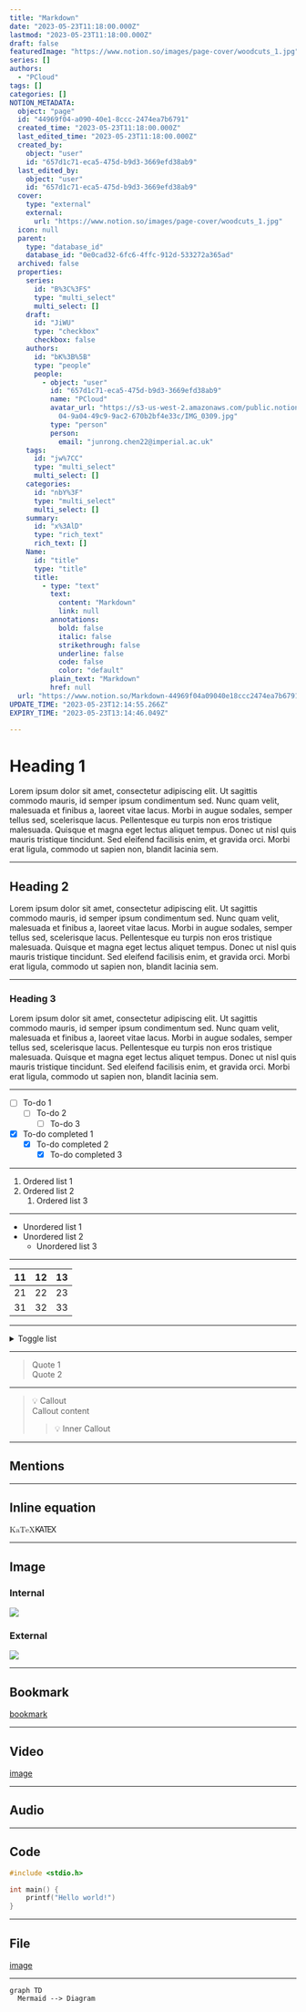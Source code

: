 ```yaml
---
title: "Markdown"
date: "2023-05-23T11:18:00.000Z"
lastmod: "2023-05-23T11:18:00.000Z"
draft: false
featuredImage: "https://www.notion.so/images/page-cover/woodcuts_1.jpg"
series: []
authors:
  - "PCloud"
tags: []
categories: []
NOTION_METADATA:
  object: "page"
  id: "44969f04-a090-40e1-8ccc-2474ea7b6791"
  created_time: "2023-05-23T11:18:00.000Z"
  last_edited_time: "2023-05-23T11:18:00.000Z"
  created_by:
    object: "user"
    id: "657d1c71-eca5-475d-b9d3-3669efd38ab9"
  last_edited_by:
    object: "user"
    id: "657d1c71-eca5-475d-b9d3-3669efd38ab9"
  cover:
    type: "external"
    external:
      url: "https://www.notion.so/images/page-cover/woodcuts_1.jpg"
  icon: null
  parent:
    type: "database_id"
    database_id: "0e0cad32-6fc6-4ffc-912d-533272a365ad"
  archived: false
  properties:
    series:
      id: "B%3C%3FS"
      type: "multi_select"
      multi_select: []
    draft:
      id: "JiWU"
      type: "checkbox"
      checkbox: false
    authors:
      id: "bK%3B%5B"
      type: "people"
      people:
        - object: "user"
          id: "657d1c71-eca5-475d-b9d3-3669efd38ab9"
          name: "PCloud"
          avatar_url: "https://s3-us-west-2.amazonaws.com/public.notion-static.com/1a0f7d\
            04-9a04-49c9-9ac2-670b2bf4e33c/IMG_0309.jpg"
          type: "person"
          person:
            email: "junrong.chen22@imperial.ac.uk"
    tags:
      id: "jw%7CC"
      type: "multi_select"
      multi_select: []
    categories:
      id: "nbY%3F"
      type: "multi_select"
      multi_select: []
    summary:
      id: "x%3AlD"
      type: "rich_text"
      rich_text: []
    Name:
      id: "title"
      type: "title"
      title:
        - type: "text"
          text:
            content: "Markdown"
            link: null
          annotations:
            bold: false
            italic: false
            strikethrough: false
            underline: false
            code: false
            color: "default"
          plain_text: "Markdown"
          href: null
  url: "https://www.notion.so/Markdown-44969f04a09040e18ccc2474ea7b6791"
UPDATE_TIME: "2023-05-23T12:14:55.266Z"
EXPIRY_TIME: "2023-05-23T13:14:46.049Z"

---
```

<link rel="stylesheet" href="https://cdn.jsdelivr.net/npm/katex@0.16.2/dist/katex.min.css" integrity="sha384-bYdxxUwYipFNohQlHt0bjN/LCpueqWz13HufFEV1SUatKs1cm4L6fFgCi1jT643X" crossorigin="anonymous">


# Heading 1


Lorem ipsum dolor sit amet, consectetur adipiscing elit. Ut sagittis commodo mauris, id semper ipsum condimentum sed. Nunc quam velit, malesuada et finibus a, laoreet vitae lacus. Morbi in augue sodales, semper tellus sed, scelerisque lacus. Pellentesque eu turpis non eros tristique malesuada. Quisque et magna eget lectus aliquet tempus. Donec ut nisl quis mauris tristique tincidunt. Sed eleifend facilisis enim, et gravida orci. Morbi erat ligula, commodo ut sapien non, blandit lacinia sem.


---


## Heading 2


Lorem ipsum dolor sit amet, consectetur adipiscing elit. Ut sagittis commodo mauris, id semper ipsum condimentum sed. Nunc quam velit, malesuada et finibus a, laoreet vitae lacus. Morbi in augue sodales, semper tellus sed, scelerisque lacus. Pellentesque eu turpis non eros tristique malesuada. Quisque et magna eget lectus aliquet tempus. Donec ut nisl quis mauris tristique tincidunt. Sed eleifend facilisis enim, et gravida orci. Morbi erat ligula, commodo ut sapien non, blandit lacinia sem.


---


### Heading 3


Lorem ipsum dolor sit amet, consectetur adipiscing elit. Ut sagittis commodo mauris, id semper ipsum condimentum sed. Nunc quam velit, malesuada et finibus a, laoreet vitae lacus. Morbi in augue sodales, semper tellus sed, scelerisque lacus. Pellentesque eu turpis non eros tristique malesuada. Quisque et magna eget lectus aliquet tempus. Donec ut nisl quis mauris tristique tincidunt. Sed eleifend facilisis enim, et gravida orci. Morbi erat ligula, commodo ut sapien non, blandit lacinia sem.


---

- [ ] To-do 1
	- [ ] To-do 2
		- [ ] To-do 3
- [x] To-do completed 1
	- [x] To-do completed 2
		- [x] To-do completed 3

---

1. Ordered list 1
1. Ordered list 2
	1. Ordered list 3

---

- Unordered list 1
- Unordered list 2
	- Unordered list 3

---


| 11 | 12 | 13 |
| -- | -- | -- |
| 21 | 22 | 23 |
| 31 | 32 | 33 |


---


<details>
  <summary>Toggle list</summary>


Lorem ipsum dolor sit amet, consectetur adipiscing elit. Ut sagittis commodo mauris, id semper ipsum condimentum sed. Nunc quam velit, malesuada et finibus a, laoreet vitae lacus. Morbi in augue sodales, semper tellus sed, scelerisque lacus. Pellentesque eu turpis non eros tristique malesuada. Quisque et magna eget lectus aliquet tempus. Donec ut nisl quis mauris tristique tincidunt. Sed eleifend facilisis enim, et gravida orci. Morbi erat ligula, commodo ut sapien non, blandit lacinia sem.

1. Ordered list 1
1. Ordered list 2
	1. Ordered list 3

		| 11 | 12 | 13 |
		| -- | -- | -- |
		| 21 | 22 | 23 |
		| 31 | 32 | 33 |



  </details>


---


> Quote 1  
> Quote 2


---


> 💡 Callout  
> Callout content  
>   
> > 💡 Inner Callout


---


## Mentions


 


 


 


---


## Inline equation


<span class="katex"><span class="katex-mathml"><math xmlns="http://www.w3.org/1998/Math/MathML"><semantics><mrow><mtext>KaTeX</mtext></mrow><annotation encoding="application/x-tex">\KaTeX</annotation></semantics></math></span><span class="katex-html" aria-hidden="true"><span class="base"><span class="strut" style="height:0.8988em;vertical-align:-0.2155em;"></span><span class="mord text"><span class="mord textrm">K</span><span class="mspace" style="margin-right:-0.17em;"></span><span class="vlist-t"><span class="vlist-r"><span class="vlist" style="height:0.6833em;"><span style="top:-2.905em;"><span class="pstrut" style="height:2.7em;"></span><span class="mord"><span class="mord textrm mtight sizing reset-size6 size3">A</span></span></span></span></span></span><span class="mspace" style="margin-right:-0.15em;"></span><span class="mord text"><span class="mord textrm">T</span><span class="mspace" style="margin-right:-0.1667em;"></span><span class="vlist-t vlist-t2"><span class="vlist-r"><span class="vlist" style="height:0.4678em;"><span style="top:-2.7845em;"><span class="pstrut" style="height:3em;"></span><span class="mord"><span class="mord textrm">E</span></span></span></span><span class="vlist-s">​</span></span><span class="vlist-r"><span class="vlist" style="height:0.2155em;"><span></span></span></span></span><span class="mspace" style="margin-right:-0.125em;"></span><span class="mord textrm">X</span></span></span></span></span></span>


---


## Image


### Internal


![](https://s3.us-west-2.amazonaws.com/secure.notion-static.com/6942fdc2-293f-402d-b35d-ff8c4c74bc98/photo-1470225620780-dba8ba36b745.jpeg?X-Amz-Algorithm=AWS4-HMAC-SHA256&X-Amz-Content-Sha256=UNSIGNED-PAYLOAD&X-Amz-Credential=AKIAT73L2G45EIPT3X45%2F20230523%2Fus-west-2%2Fs3%2Faws4_request&X-Amz-Date=20230523T121446Z&X-Amz-Expires=3600&X-Amz-Signature=1cc11c634b4bb32746d5f8cd263ffdd010a80df35fe390b6c60c63ebb1ab9228&X-Amz-SignedHeaders=host&x-id=GetObject)


### External


![](https://images.unsplash.com/photo-1647891941746-fe1d53ddc7a6?ixlib=rb-1.2.1&q=80&cs=tinysrgb&fm=jpg&crop=entropy)


---


## Bookmark


[bookmark](https://notion.hugodoit.com)


---


## Video


[image](https://s3.us-west-2.amazonaws.com/secure.notion-static.com/3c12cd74-c2cb-45c1-8d00-b62133634fa4/How_to_make_video.webm?X-Amz-Algorithm=AWS4-HMAC-SHA256&X-Amz-Content-Sha256=UNSIGNED-PAYLOAD&X-Amz-Credential=AKIAT73L2G45EIPT3X45%2F20230523%2Fus-west-2%2Fs3%2Faws4_request&X-Amz-Date=20230523T121446Z&X-Amz-Expires=3600&X-Amz-Signature=7525dc0b4fa44d1be66b3ff4a08ed4630866faa000bb3bdb6970a693e05a0c8e&X-Amz-SignedHeaders=host&x-id=GetObject)


---


## Audio


---


## Code


```c
#include <stdio.h>

int main() {
	printf("Hello world!")
}
```


---


## File


[image](https://s3.us-west-2.amazonaws.com/secure.notion-static.com/ce9c6086-f3d8-448a-b754-9bf37f0a8bd5/Living-Guide.pdf?X-Amz-Algorithm=AWS4-HMAC-SHA256&X-Amz-Content-Sha256=UNSIGNED-PAYLOAD&X-Amz-Credential=AKIAT73L2G45EIPT3X45%2F20230523%2Fus-west-2%2Fs3%2Faws4_request&X-Amz-Date=20230523T121446Z&X-Amz-Expires=3600&X-Amz-Signature=e03688bf557b87d9c13eb711ebbf18086437e558670b30e5944d2c47576e980d&X-Amz-SignedHeaders=host&x-id=GetObject)


---


```mermaid
graph TD
  Mermaid --> Diagram
```

